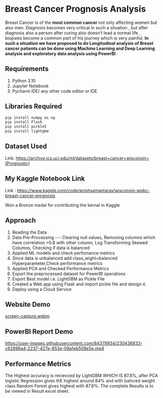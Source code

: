 # Breast Cancer Prognosis Analysis 

  Breast Cancer is of the <strong> most common cancer </strong> not only affecting women but also men. Diagnosis becomes very critical in such a situation  ,
  but after diagnosis also a person after curing also doesn’t lead a normal life , biopsies become a common part of his journey which is very painful. 
  <strong>In such a situation we have proposed to do Longitudinal analysis of Breast cancer patients can be done using Machine Learning and Deep Learning analysis 
  and exploratory data analysis using PowerBI </strong>.

## Requirements

1. Python 3.10
2. Jupyter Notebook
3. Pycharm IDE/ any other code editor or IDE
  
## Libraries Required

```bash
pip install numpy as np
pip install Flask
pip install pickle5
pip install lightgbm
```
## Dataset Used

Link: https://archive.ics.uci.edu/ml/datasets/breast+cancer+wisconsin+(Prognostic)

## My Kaggle Notebook Link

Link : https://www.kaggle.com/code/anishsamantaray/wisconsin-wpbc-breast-cancer-prognosis

Won a Bronze medal for contributing the kernal in Kaggle

## Approach

1. Reading the Data
2. Data Pre-Processing --- Clearing null values, Removing columns which have correlation >0.8 with other column, Log Transforming Skewed Columns, Checking if data is balanced 
3. Applied ML models and check perfomance metrics
4. Since data is unbalanced add class_wight=balanced Hyperparameter,Check performance metrics 
5. Applied PCA and Checked Performance Metrics
6. Export the preprocessed dataset for PowerBI operations
7. Export Best model i.e. LightGBM as Pickle File
8. Created a Web app using Flask and import pickle file and design it.
9. Deploy using a Cloud Service

## Website Demo

[screen-capture.webm](https://user-images.githubusercontent.com/84379934/230427516-aac769b4-c333-455a-898f-038af79d18e4.webm)

## PowerBI Report Demo



https://user-images.githubusercontent.com/84379934/230436833-c62896a4-2237-427e-853e-08a1eb508e5e.mp4

## Performance Metrics

The Highest accuracy is recievced by LightGBM WHICH IS 87.8%, after PCA logistic Regression gives thE highest around 84% and with balnced weight class Random Forest gives highest with 87.8%.
The complete Results is to be viewed in Result excel sheet.
